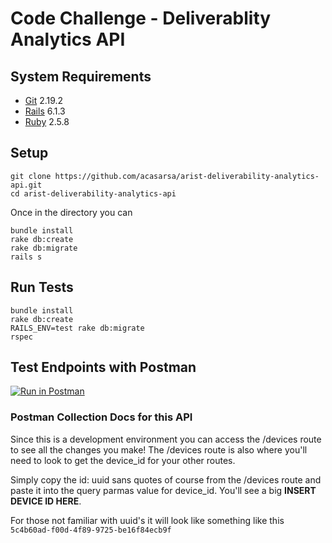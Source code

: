 # Code Challenge - Deliverablity Analytics API

## System Requirements
- [Git](https://git-scm.com/) 2.19.2
- [Rails](https://github.com/rails/rails) 6.1.3
- [Ruby](https://github.com/ruby/ruby) 2.5.8

## Setup 
```
git clone https://github.com/acasarsa/arist-deliverability-analytics-api.git
cd arist-deliverability-analytics-api
```
Once in the directory you can 
```
bundle install
rake db:create
rake db:migrate
rails s
```
## Run Tests

``` 
bundle install
rake db:create
RAILS_ENV=test rake db:migrate
rspec

```

## Test Endpoints with Postman 
[![Run in Postman](https://run.pstmn.io/button.svg)](https://app.getpostman.com/run-collection/35cf2cc993f6d1f29e89)

### Postman Collection Docs for this API

Since this is a development environment you can access the /devices route to see all the changes you make! The /devices route is also where you'll need to look to get the device_id for your other routes. 

Simply copy the id: uuid sans quotes of course from the /devices route and paste it into the query parmas value for device_id. You'll see a big **INSERT DEVICE ID HERE**. 

For those not familiar with uuid's it will look like something like this `5c4b60ad-f00d-4f89-9725-be16f84ecb9f`
